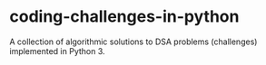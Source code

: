 # coding-challenges-in-python
A collection of algorithmic solutions to DSA problems (challenges) implemented in Python 3.
